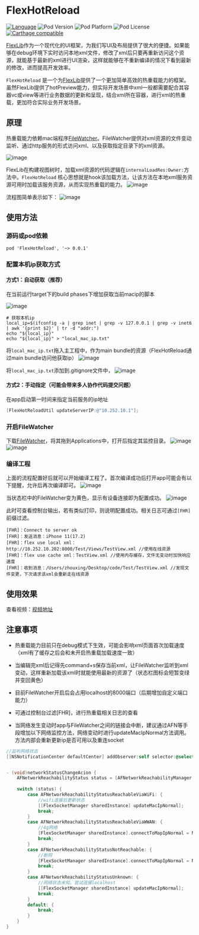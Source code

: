# FlexHotReload

[![Language](https://img.shields.io/badge/Language-%20Objective--C%20-orange.svg)](https://img.shields.io/badge/Language-%20Objective--C%20-orange.svg)
![Pod Version](https://img.shields.io/cocoapods/v/FlexHotReload.svg?style=flat)
![Pod Platform](https://img.shields.io/cocoapods/p/FlexHotReload.svg?style=flat)
![Pod License](https://img.shields.io/cocoapods/l/FlexHotReload.svg?style=flat)
[![Carthage compatible](https://img.shields.io/badge/Carthage-compatible-4BC51D.svg?style=flat)](https://github.com/Carthage/Carthage)

[FlexLib](https://github.com/zhenglibao/FlexLib)作为一个现代化的UI框架，为我们写UI及布局提供了很大的便捷。如果能够在debug环境下实时访问本地xml文件，修改了xml后只要再重新访问这个资源，就能基于最新的xml进行UI渲染，这样就能够在不重新编译的情况下看到最新的修改，进而提高开发效率。

`FlexHotReload` 是一个为[FlexLib](https://github.com/zhenglibao/FlexLib)提供了一个更加简单高效的热重载能力的框架。虽然FlexLib提供了hotPreview能力，但实际开发场景中xml一般都需要配合其容器vc或view等进行业务数据的更新和呈现，结合xml所在容器，进行xml的热重载，更加符合实际业务开发场景。

## 原理

热重载能力依赖mac端程序[FileWatcher](https://github.com/zhouxing5311/FileWatcher)。FileWatcher提供对xml资源的文件变动监听、通过http服务的形式访问xml、以及获取指定目录下的xml资源。

![image](./images/FileWatcher.jpg) 

FlexLib在构建视图树时，加载xml资源的代码逻辑在`internalLoadRes:Owner:`方法中。`FlexHotReload` 核心思想就是hook该加载方法，让该方法在本地xml服务资源可用时加载该服务资源，从而实现热重载的能力。
![image](./images/FlexNode_code.jpg)

流程图简单表示如下：
![image](./images/Flow.jpg)



## 使用方法

### 源码或pod依赖

```
pod 'FlexHotReload', '~> 0.0.1'
```

### 配置本机ip获取方式

#### 方式1：自动获取（推荐）

在当前运行target下的build phases下增加获取当前macip的脚本

![image](./images/GetIP11.png)

```shell
# 获取本机ip
local_ip=$(ifconfig -a | grep inet | grep -v 127.0.0.1 | grep -v inet6 | awk '{print $2}' | tr -d "addr:")
echo "${local_ip}"
echo "${local_ip}" > "local_mac_ip.txt"
```

将`local_mac_ip.txt`拖入主工程中，作为main bundle的资源（FlexHotReload通过main bundle访问他获取ip）
![image](./images/GetIP12.jpg)

将`local_mac_ip.txt`添加到.gitignore文件中，
![image](./images/GetIP13.jpg)



#### 方式2：手动指定（可能会带来多人协作代码提交问题）

在app启动第一时间来指定当前服务的ip地址

```objective-c
[FlexHotReloadUtil updateServerIP:@"10.252.10.1"];
```



### 开启FileWatcher

下载[FileWatcher](https://github.com/zhouxing5311/FileWatcher)，将其拖到Applications中，打开后指定其监控目录。
![image](./images/FW11.jpg)
![image](./images/FW12.png)

### 编译工程
上面的流程配置好后就可以开始编译工程了。首次编译成功后打开app可能会有以下提醒，允许后再次编译即可。
![image](./images/Build11.jpg)

当状态栏中的FileWatcher变为黄色，显示有设备连接即为配置成功。
![image](./images/Build12.png)

此时可查看控制台输出，若有类似打印，则说明配置成功。相关日志可通过`[FHR]`前缀过滤。
```
[FHR]：Connect to server ok
[FHR]：发送消息：iPhone 11(17.2)
[FHR]：flex use local xml：http://10.252.10.202:8000/Test/Views/TestView.xml //使用在线资源
[FHR]：flex use cache xml：TestView.xml //使用内存缓存，文件无变动时加快响应速度
[FHR]：收到消息：/Users/zhouxing/Desktop/code/Test/TestView.xml //发现文件变更，下次请求该xml会重新走在线资源
```

## 使用效果
查看视频：[视频地址](https://github.com/zhouxing5311/FlexHotReload/raw/main/images/demo.mp4)

## 注意事项

- 热重载能力目前只在debug模式下生效，可能会影响xml页面首次加载速度（xml有了缓存之后会和未开启热重载加载速度一致）

- 当编辑完xml后记得先command+s保存当前xml，让FileWatcher监听到xml变动，这样重新加载该xml时就能使用最新的资源了（状态栏图标会短暂变绿并变回黄色）

- 目前FileWatcher开启后会占用localhost的8000端口（后期增加自定义端口能力）

- 可通过控制台过滤[FHR]，进行热重载相关日志的查看

- 当网络发生变动时app与FileWatcher之间的链接会中断，建议通过AFN等手段增加以下网络监控方法，网络变动时进行updateMacIpNormal方法调用。方法内部会重新更新ip是否可用以及重连socket

```objective-c
//监听网络状态
[[NSNotificationCenter defaultCenter] addObserver:self selector:@selector(networkStatusChangeAcion) name:AFNetworkingReachabilityDidChangeNotification object:nil];


- (void)networkStatusChangeAcion {
    AFNetworkReachabilityStatus status = [AFNetworkReachabilityManager sharedManager].networkReachabilityStatus;
    
    switch (status) {
        case AFNetworkReachabilityStatusReachableViaWiFi: {
            //wifi连接后更新状态
            [[FlexSocketManager sharedInstance] updateMacIpNormal];
            break;
        }
        case AFNetworkReachabilityStatusReachableViaWWAN: {
            //4g网络
            [FlexSocketManager sharedInstance].connectToMapIpNormal = NO;
            break;
        }
        case AFNetworkReachabilityStatusNotReachable: {
            //断网
            [FlexSocketManager sharedInstance].connectToMapIpNormal = NO;
            break;
        }
        case AFNetworkReachabilityStatusUnknown: {
            //网络状态未知，尝试连接localhost
            [[FlexSocketManager sharedInstance] updateMacIpNormal];
            break;
        }
        default: {
            break;
        }
    }
}
```